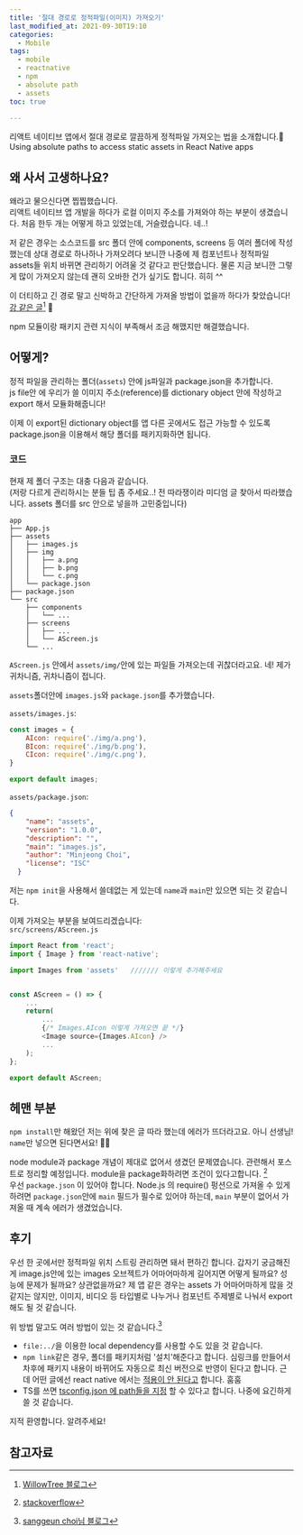 ```yaml
---
title: '절대 경로로 정적파일(이미지) 가져오기'
last_modified_at: 2021-09-30T19:10
categories:
  - Mobile
tags:
  - mobile
  - reactnative
  - npm
  - absolute path
  - assets
toc: true
  
---
```


리액트 네이티브 앱에서 절대 경로로 깔끔하게 정적파일 가져오는 법을 소개합니다.🥳 \
Using absolute paths to access static assets in React Native apps

## 왜 사서 고생하나요? 
왜라고 물으신다면 찝찝했습니다. \
리액트 네이티브 앱 개발을 하다가 로컬 이미지 주소를 가져와야 하는 부분이 생겼습니다. 
처음 한두 개는 어떻게 하고 있었는데, 거슬렸습니다. 네..! 

저 같은 경우는 소스코드를 src 폴더 안에 components, screens 등 여러 폴더에 작성했는데 
상대 경로로 하나하나 가져오려다 보니깐 나중에 제 컴포넌트나 정적파일 assets들 위치 바뀌면 관리하기 어려울 것 같다고 판단했습니다. 
물론 지금 보니깐 그렇게 많이 가져오지 않는데 괜히 오바한 건가 싶기도 합니다. 히히 ^^

이 더티하고 긴 경로 말고 신박하고 간단하게 가져올 방법이 없을까 하다가 찾았습니다! [강 같은 글](https://www.willowtreeapps.com/craft/react-native-tips-and-tricks-2-0-managing-static-assets-with-absolute-paths)[^fn1] 🥺

npm 모듈이랑 패키지 관련 지식이 부족해서 조금 해맸지만 해결했습니다. 

## 어떻게?
정적 파일을 관리하는 폴더(`assets`) 안에 js파일과 package.json을 추가합니다. \
js file안 에 우리가 쓸 이미지 주소(reference)를 dictionary object 안에 작성하고 export 해서 모듈화해줍니다!

이제 이 export된 dictionary object를 앱 다른 곳에서도 접근 가능할 수 있도록 
package.json을 이용해서 해당 폴더를 패키지화하면 됩니다.

### 코드 

현재 제 폴더 구조는 대충 다음과 같습니다. \
(저랑 다르게 관리하시는 분들 팁 좀 주세요..! 전 따라쟁이라 미디엄 글 찾아서 따라했습니다. assets 폴더를 src 안으로 넣을까 고민중입니다)
```
app
├── App.js
├── assets
│   ├── images.js
│   ├── img
│   │   ├── a.png
│   │   ├── b.png
│   │   └── c.png
│   └── package.json
├── package.json
└── src
    ├── components
    │   └── ...
    ├── screens
    │   ├── ...
    │   └── AScreen.js
    └── ...
```

`AScreen.js` 안에서 `assets/img/`안에 있는 파일들 가져오는데 귀찮더라고요. 네! 제가 귀차니즘, 귀차니즘이 접니다. 


`assets`폴더안에 `images.js`와 `package.json`를 추가했습니다. 

`assets/images.js`:
```js
const images = {
    AIcon: require('./img/a.png'),
    BIcon: require('./img/b.png'),
    CIcon: require('./img/c.png'),
}

export default images;
```



`assets/package.json`:
```json
{
    "name": "assets",
    "version": "1.0.0",
    "description": "",
    "main": "images.js",
    "author": "Minjeong Choi",
    "license": "ISC"
  }
```
저는 `npm init`을 사용해서 쓸데없는 게 있는데 `name`과 `main`만 있으면 되는 것 같습니다. 



이제 가져오는 부분을 보여드리겠습니다: \
`src/screens/AScreen.js`
```js
import React from 'react';
import { Image } from 'react-native';

import Images from 'assets'   /////// 이렇게 추가해주세요


const AScreen = () => {
    ...
    return(
        ...
        {/* Images.AIcon 이렇게 가져오면 끝 */}
        <Image source={Images.AIcon} /> 
        ...
    );
};

export default AScreen;

```




## 헤맨 부분 
`npm install`만 해왔던 저는 위에 찾은 글 따라 했는데 에러가 뜨더라고요. 아니 선생님! `name`만 넣으면 된다면서요! 🥺🥺

node module과 package 개념이 제대로 없어서 생겼던 문제였습니다. 관련해서 포스트로 정리할 예정입니다. 
module을 package화하려면 조건이 있다고합니다. [^fn3] \
우선 `package.json` 이 있어야 합니다. Node.js 의 require() 펑션으로 가져올 수 있게 하려면 `package.json`안에 `main` 필드가 필수로 있어야 하는데, `main` 부분이 없어서 가져올 때 계속 에러가 생겼었습니다.





## 후기 
우선 한 곳에서만 정적파일 위치 스트링 관리하면 돼서 편하긴 합니다. 
갑자기 궁금해진 게 image.js안에 있는 images 오브젝트가 어마어마하게 길어지면 어떻게 될까요? 성능에 문제가 될까요? 상관없을까요? 제 앱 같은 경우는 assets 가 어마어마하게 많을 것 같지는 않지만, 이미지, 비디오 등 타입별로 나누거나 컴포넌트 주제별로 나눠서 export 해도 될 것 같습니다. 


위 방법 말고도 여러 방법이 있는 것 같습니다.[^fn2]
- `file:../`을 이용한 local dependency를 사용할 수도 있을 것 같습니다. 
- `npm link`같은 경우, 폴더를 패키지처럼 '설치'해준다고 합니다. 심링크를 만들어서 차후에 패키지 내용이 바뀌어도 자동으로 최신 버전으로 반영이 된다고 합니다. 근데 어떤 글에선 react native 에서는 [적용이 안 된다고](https://stackoverflow.com/questions/55953564/how-to-use-symlinks-in-react-native-projet) 합니다. 훔훔
- TS를 쓰면 [tsconfig.json 에 path들을 지정](https://stackoverflow.com/questions/35068813/typescript-how-to-not-use-relative-paths-to-import-classes/49757060)
할 수 있다고 합니다. 나중에 요긴하게 쓸 것 같습니다. 





지적 환영합니다. 알려주세요!




## 참고자료
[^fn1]: [WillowTree 블로그](https://www.willowtreeapps.com/craft/react-native-tips-and-tricks-2-0-managing-static-assets-with-absolute-paths)
[^fn2]: [sanggeun choi님 블로그](https://sg-choi.tistory.com/396)
[^fn3]: [stackoverflow]([https://stackoverflow.com/questions/20008442/difference-between-a-module-and-a-package-in-node-js](https://stackoverflow.com/questions/20008442/difference-between-a-module-and-a-package-in-node-js))